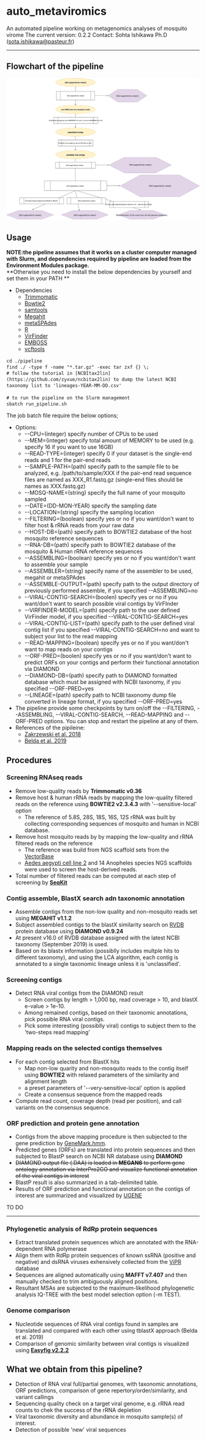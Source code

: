 # auto_metaviromics
An automated pipeline working on metagenomics analyses of mosquito virome
The current version: 0.2.2
Contact: Sohta Ishikawa Ph.D (sota.ishikawa@pasteur.fr)

***
## Flowchart of the pipeline  
![](./image/auto_metaviromics.svg)  

## Usage
**NOTE:the pipeline assumes that it works on a cluster computer managed with Slurm, and dependencies required by pipeline are loaded from the Environment Modules package.**  
**Otherwise you need to install the below dependencies by yourself and set them in your PATH   **
+ Dependencies
    + [Trimmomatic](https://github.com/timflutre/trimmomatic)
    + [Bowtie2](http://bowtie-bio.sourceforge.net/bowtie2/index.shtml)
    + [samtools](http://www.htslib.org/doc/samtools.html)
    + [Megahit](https://github.com/voutcn/megahit)
    + [metaSPAdes](http://cab.spbu.ru/software/spades/)
    + [R](https://www.r-project.org/)
    + [VirFinder](https://github.com/jessieren/VirFinder)
    + [EMBOSS](http://www.bioinformatics.nl/emboss-explorer)
    + [vcftools](https://vcftools.github.io/index.html)  
    
```
cd ./pipeline
find ./ -type f -name "*.tar.gz" -exec tar zxf {} \;
# follow the tutorial in [NCBItax2lin](https://github.com/zyxue/ncbitax2lin) to dump the latest NCBI taxonomy list to 'lineages-YEAR-MM-DD.csv'

# to run the pipeline on the Slurm management
sbatch run_pipeline.sh
```  
The job batch file require the below options;
+ Options: 
  +	--CPU=(integer)                 specify number of CPUs to be used
  +	--MEM=(integer)                 specify total amount of MEMORY to be used (e.g. specify 16 if you want to use 16GB)
  +	--READ-TYPE=(integer)           specify 0 if your dataset is the single-end reads and 1 for the pair-end reads
  +	--SAMPLE-PATH=(path)            specify path to the sample file to be analyzed, e.g. /path/to/sample/XXX if the pair-end read sequence files are named as XXX_R1.fastq.gz (single-end files should be names as XXX.fastq.gz) 
  + --MOSQ-NAME=(string)            specify the full name of your mosquito sampled
  + --DATE=(DD-MON-YEAR)            specify the sampling date
  + --LOCATION=(string)             specify the sampling location
  +	--FILTERING=(boolean)           specify yes or no if you want/don't want to filter host & rRNA reads from your raw data
  +	--HOST-DB=(path)                specify path to BOWTIE2 database of the host mosquito reference sequences
  +	--RNA-DB=(path)                 specify path to BOWTIE2 database of the mosquito & Human rRNA reference sequences
  +	--ASSEMBLING=(boolean)          specify yes or no if you want/don't want to assemble your sample
  + --ASSEMBLER=(string)            specify name of the assembler to be used, megahit or metaSPAdes
  +	--ASSEMBLE-OUTPUT=(path)        specify path to the output directory of previously performed assemble, if you specified --ASSEMBLING=no
  + --VIRAL-CONTIG-SEARCH=(boolen)  specify yes or no if you want/don't want to search possible viral contigs by VirFInder
  + --VIRFINDER-MODEL=(path)        specify path to the user defined VirFinder model, if you specified --VIRAL-CONTIG-SEARCH=yes
  + --VIRAL-CONTIG-LIST=(path)      specify path to the user defined viral contig list if you specified --VIRAL-CONTIG-SEARCH=no and want to subject your list to the read mapping
  +	--READ-MAPPING=(boolean)        specify yes or no if you want/don't want to map reads on your contigs
  + --ORF-PRED=(boolen)             specify yes or no if you want/don't want to predict ORFs on your contigs and perform their functional annotation via DIAMOND
  +	--DIAMOND-DB=(path)             specify path to DIAMOND formatted database which must be assigned with NCBI taxonomy, if you specified --ORF-PRED=yes
  +	--LINEAGE=(path)                specify path to NCBI taxonomy dump file converted in lineage format, if you specified --ORF-PRED=yes
+ The pipeline provide some checkpoints by turn on/off the --FILTERING, --ASSEMBLING, --VIRAL-CONTIG-SEARCH, --READ-MAPPING and --ORF-PRED options. You can stop and restart the pipeline at any of them.
+ References of the pipileine: 
  + [Zakrzewski et al. 2018](https://www.nature.com/articles/s41598-018-22945-y)
  + [Belda et al. 2019](https://www.ncbi.nlm.nih.gov/pubmed/31429704)

## Procedures
### Screening RNAseq reads
+ Remove low-quality reads by **Trimmomatic v0.36**
+ Remove host & human rRNA reads by mapping the low-quality filtered reads on the reference using **BOWTIE2 v2.3.4.3** with '--sensitive-local' option
    + The reference of 5.8S, 28S, 18S, 16S, 12S rRNA was built by collecting corresponding sequences of mosquito and human in NCBI database. 
+ Remove host mosquito reads by  by mapping the low-quality and rRNA filtered reads on the reference
    + The reference was build from NGS scaffold sets from the [VectorBase](https://www.vectorbase.org/organisms/aedes-aegypti)
    + [Aedes aegypti cell line 2](https://www.vectorbase.org/organisms/aedes-aegypti) and 14 Anopheles species NGS scaffolds were used to screen the host-derived reads.
+ Total number of filtered reads can be computed at each step of screening by **[SeqKit](https://github.com/shenwei356/seqkit)**   

### Contig assemble, BlastX search adn taxonomic annotation
+ Assemble contigs from the non-low quality and non-mosquito reads set using **MEGAHIT v1.1.2**
+ Subject assembled contigs to the blastX similarity search on [RVDB](https://rvdb-prot.pasteur.fr/) protein database using **DIAMOND v0.9.24**
+ At present v16.0 of RVDB database assigned with the latest NCBI taxonomy (September 2019) is used.
+ Based on its blastx information (possiblly includes multple hits to different taxonomy), and using the LCA algorithm, each contig is annotated to a single taxonomic lineage unless it is 'unclassified'.

### Screening contigs
+ Detect RNA viral contigs from the DIAMOND result
    + Screen contigs by length > 1,000 bp, read coverage > 10, and blastX e-value > 1e-10.
    + Among remained contigs, based on their taxonomic annotations, pick possible RNA viral contigs.
    + Pick some interesting (possiblly viral) contigs to subject them to the 'two-steps read mapping'

### Mapping reads on the selected contigs themselves
+ For each contig selected from BlastX hits
    +  Map non-low quarity and non-mosquito reads to the contig itself using **BOWTIE2** with relaxed parameters of the similarity and alignment length
    +  a preset parameters of '--very-sensitive-local' option is applied
    +  Create a consensus sequence from the mapped reads
+ Compute read count, coverage depth (read per position), and call variants on the consensus sequence.  

### ORF prediction and protein gene annotation
+ Contigs from the above mapping procedure is then subjected to the gene prediction by [GeneMark.hmm](http://exon.gatech.edu/index.html). 
+ Predicted genes (ORFs) are translated into protein sequences and then subjected to BlastP search on NCBI NR database using **DIAMOND**
+ ~~DIAMOND output file (.DAA) is loaded in **MEGAN6** to perform gene ontology annotation via InterPro2GO and visualize functional annotation of the viral contigs in interest~~
+ BlastP result is also summarized in a tab-delimited table.
+ Results of ORF prediction and functional annotation on the contigs of interest are summarized and visualized by [UGENE](http://ugene.net/)

TO DO
***

### Phylogenetic analysis of RdRp protein sequences
+ Extract translated protein sequences which are annotated with the RNA-dependent RNA polymerase
+ Align them with RdRp protein sequences of known ssRNA (positive and negative) and dsRNA viruses exhensively collected from the [ViPR](https://www.viprbrc.org/brc/home.spg?decorator=vipr) database
+ Sequences are aligned automatically using **MAFFT v7.407** and then manually checked to trim ambiguously aligned positions.
+ Resultant MSAs are subjected to the maximum-likelihood phylogenetic analysis IQ-TREE with the best model selection option (-m TEST).

### Genome comparison 
+ Nucleotide sequences of RNA viral contigs found in samples are translated and compared with each other using tblastX approach (Belda et al. 2019)
+ Comparison of genomic similarity between viral contigs is visualized using **[Easyfig v2.2.2](https://mjsull.github.io/Easyfig/)**

## What we obtain from this pipeline?
+ Detection of RNA viral full/partial genomes, with taxonomic annotations, ORF predictions, comparison of gene repertory/order/similarity, and variant callings
+ Sequencing quality check on a target viral genome, e.g. rRNA read counts to chek the success of the rRNA depletion 
+ Viral taxonomic diversity and abundance in mosquito sample(s) of interest.
+ Detection of possible 'new' viral sequences
